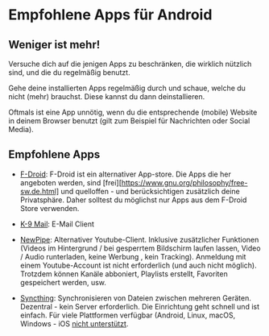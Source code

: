 # Empfohlene Apps für Android

## Weniger ist mehr!

Versuche dich auf die jenigen Apps zu beschränken, die wirklich nützlich sind, und die du regelmäßig benutzt.

Gehe deine installierten Apps regelmäßig durch und schaue, welche du nicht (mehr) brauchst. Diese kannst du dann deinstallieren.

Oftmals ist eine App unnötig, wenn du die entsprechende (mobile) Website in deinem Browser benutzt (gilt zum Beispiel für Nachrichten oder Social Media).

## Empfohlene Apps

-   [F-Droid](https://f-droid.org/): F-Droid ist ein alternativer App-store.
    Die Apps die her angeboten werden, sind [frei][https://www.gnu.org/philosophy/free-sw.de.html] und quelloffen - und berücksichtigen zusätzlich deine Privatsphäre.
    Daher solltest du möglichst nur Apps aus dem F-Droid Store verwenden.

-   [K-9 Mail](https://k9mail.app/): E-Mail Client

-   [NewPipe](https://newpipe.net/): Alternativer Youtube-Client.
    Inklusive zusätzlicher Funktionen (Videos im Hintergrund / bei gesperrtem Bildschirm laufen lassen, Video / Audio runterladen, keine Werbung , kein Tracking).
    Anmeldung mit einem Youtube-Account ist nicht erforderlich (und auch nicht möglich). Trotzdem können Kanäle abboniert, Playlists erstellt, Favoriten gespeichert werden, usw.

-   [Syncthing](https://syncthing.net/): Synchronisieren von Dateien zwischen mehreren Geräten.
    Dezentral - kein Server erforderlich.
    Die Einrichtung geht schnell und ist einfach.
    Für viele Plattformen verfügbar (Android, Linux, macOS, Windows - iOS [nicht unterstützt](https://docs.syncthing.net/users/faq.html#why-is-there-no-ios-client).

